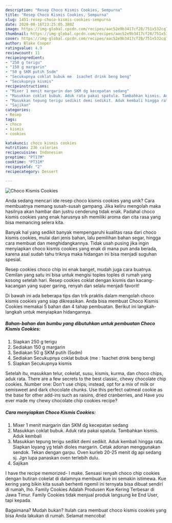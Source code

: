 ```yaml
---
description: "Resep Choco Kismis Cookies, Sempurna"
title: "Resep Choco Kismis Cookies, Sempurna"
slug: 1451-resep-choco-kismis-cookies-sempurna
date: 2020-08-16T23:25:05.380Z
image: https://img-global.cpcdn.com/recipes/aac52e9b3417cf28/751x532cq70/choco-kismis-cookies-foto-resep-utama.jpg
thumbnail: https://img-global.cpcdn.com/recipes/aac52e9b3417cf28/751x532cq70/choco-kismis-cookies-foto-resep-utama.jpg
cover: https://img-global.cpcdn.com/recipes/aac52e9b3417cf28/751x532cq70/choco-kismis-cookies-foto-resep-utama.jpg
author: Blake Cooper
ratingvalue: 4.9
reviewcount: 11
recipeingredient:
- "250 g terigu"
- "150 g margarin"
- "50 g SKM putih 5sdm"
- "Secukupnya coklat bubuk me  1sachet drink beng beng"
- "Secukupnya kismis"
recipeinstructions:
- "Mixer 1 menit margarin dan SKM dg kecepatan sedang"
- "Masukkan coklat bubuk. Aduk rata pakai spatula. Tambahkan kismis. Aduk kembali"
- "Masukkan tepung terigu sedikit demi sedikit. Aduk kembali hingga rata. Siapkan loyang yg telah dioles margarin. Cetak adonan menggunakan sendok. Tekan dengan garpu. Oven kurleb 20-25 menit dg api sedang sj. Jgn lupa panaskan oven terlebih dulu."
- "Sajikan"
categories:
- Resep
tags:
- choco
- kismis
- cookies

katakunci: choco kismis cookies 
nutrition: 236 calories
recipecuisine: Indonesian
preptime: "PT17M"
cooktime: "PT31M"
recipeyield: "2"
recipecategory: Dessert

---
```



![Choco Kismis Cookies](https://img-global.cpcdn.com/recipes/aac52e9b3417cf28/751x532cq70/choco-kismis-cookies-foto-resep-utama.jpg)

Anda sedang mencari ide resep choco kismis cookies yang unik? Cara membuatnya memang susah-susah gampang. Jika keliru mengolah maka hasilnya akan hambar dan justru cenderung tidak enak. Padahal choco kismis cookies yang enak harusnya sih memiliki aroma dan cita rasa yang bisa memancing selera kita.

Banyak hal yang sedikit banyak mempengaruhi kualitas rasa dari choco kismis cookies, mulai dari jenis bahan, lalu pemilihan bahan segar, hingga cara membuat dan menghidangkannya. Tidak usah pusing jika ingin menyiapkan choco kismis cookies yang enak di mana pun anda berada, karena asal sudah tahu triknya maka hidangan ini bisa menjadi suguhan spesial.

Resep cookies choco chip ini enak banget, mudah juga cara buatnya. Cemilan yang satu ini bisa untuk mengisi toples toples di rumah yang kosong setelah hari. Resep cookies coklat dengan kismis dan kacang-kacangan yang super garing, renyah dan selalu menjadi favorit!


Di bawah ini ada beberapa tips dan trik praktis dalam mengolah choco kismis cookies yang siap dikreasikan. Anda bisa membuat Choco Kismis Cookies memakai 5 bahan dan 4 tahap pembuatan. Berikut ini langkah-langkah untuk menyiapkan hidangannya.

<!--inarticleads1-->

##### Bahan-bahan dan bumbu yang dibutuhkan untuk pembuatan Choco Kismis Cookies:

1. Siapkan 250 g terigu
1. Sediakan 150 g margarin
1. Sediakan 50 g SKM putih (5sdm)
1. Sediakan Secukupnya coklat bubuk (me : 1sachet drink beng beng)
1. Siapkan Secukupnya kismis


Setelah itu, masukkan telur, cokelat, susu, kismis, kurma, dan choco chips, aduk rata. There are a few secrets to the best classic, chewy chocolate chip cookies. Number one: Don&#39;t use chips; instead, opt for a mix of milk or semisweet and dark chocolate chunks. Use this perfect oatmeal cookie as the base for other add-ins such as raisins, dried cranberries, and Have you ever made my chewy chocolate chip cookies recipe? 

<!--inarticleads2-->

##### Cara menyiapkan Choco Kismis Cookies:

1. Mixer 1 menit margarin dan SKM dg kecepatan sedang
1. Masukkan coklat bubuk. Aduk rata pakai spatula. Tambahkan kismis. Aduk kembali
1. Masukkan tepung terigu sedikit demi sedikit. Aduk kembali hingga rata. Siapkan loyang yg telah dioles margarin. Cetak adonan menggunakan sendok. Tekan dengan garpu. Oven kurleb 20-25 menit dg api sedang sj. Jgn lupa panaskan oven terlebih dulu.
1. Sajikan


I have the recipe memorized- I make. Sensasi renyah choco chip cookies dengan butiran cokelat di dalamnya membuat kue ini semakin istimewa. Kue kering yang bikin kita susah berhenti ngemil ini ternyata bisa dibuat sendiri di rumah, lho. Family Cookies Adalah Produsen Kue Kering Terbesar di Jawa Timur. Family Cookies tidak menjual produk langsung ke End User, tapi kepada. 

Bagaimana? Mudah bukan? Itulah cara membuat choco kismis cookies yang bisa Anda lakukan di rumah. Selamat mencoba!
